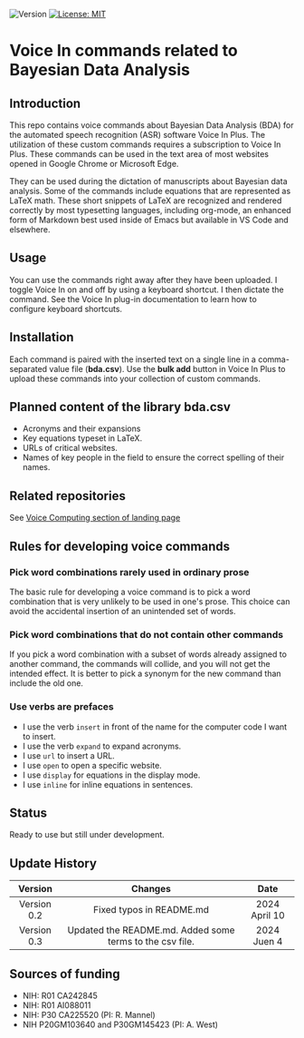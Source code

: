 ![Version](https://img.shields.io/static/v1?label=bayesian-data-analysis-voice-in&message=0.2&color=brightcolor)
[![License: MIT](https://img.shields.io/badge/License-MIT-blue.svg)](https://opensource.org/licenses/MIT)

# Voice In commands related to Bayesian Data Analysis

## Introduction
This repo contains voice commands about Bayesian Data Analysis (BDA) for the automated speech recognition (ASR) software Voice In Plus.
The utilization of these custom commands requires a subscription to Voice In Plus.
These commands can be used in the text area of most websites opened in Google Chrome or Microsoft Edge.

They can be used during the dictation of manuscripts about Bayesian data analysis.
Some of the commands include equations that are represented as LaTeX math.
These short snippets of LaTeX are recognized and rendered correctly by most typesetting languages, including org-mode, an enhanced form of Markdown best used inside of Emacs but available in VS Code and elsewhere.

## Usage
You can use the commands right away after they have been uploaded.
I toggle Voice In on and off by using a keyboard shortcut.
I then dictate the command.
See the Voice In plug-in documentation to learn how to configure keyboard shortcuts.

## Installation
Each command is paired with the inserted text on a single line in a comma-separated value file (**bda.csv**).
Use the **bulk add** button in Voice In Plus to upload these commands into your collection of custom commands.

## Planned content of the library bda.csv
- Acronyms and their expansions
- Key equations typeset in LaTeX.
- URLs of critical websites.
- Names of key people in the field to ensure the correct spelling of their names.

## Related repositories
See [Voice Computing section of landing page](https://github.com/MooersLab/MooersLab?tab=readme-ov-file#voice-computing)

## Rules for developing voice commands

### Pick word combinations rarely used in ordinary prose
The basic rule for developing a voice command is to pick a word combination that is very unlikely to be used in one's prose.
This choice can avoid the accidental insertion of an unintended set of words.

### Pick word combinations that do not contain other commands
If you pick a word combination with a subset of words already assigned to another command, the commands will collide, and you will not get the intended effect.
It is better to pick a synonym for the new command than include the old one.

### Use verbs are prefaces
- I use the verb `insert` in front of the name for the computer code I want to insert.
- I use the verb `expand` to expand acronyms.
- I use `url` to insert a URL.
- I use `open` to open a specific website.
- I use `display` for equations in the display mode.
- I use `inline` for inline equations in sentences.

## Status
Ready to use but still under development.

## Update History

|Version      | Changes                                         | Date            |
|:-----------:|:-----------------------------------------------:|:---------------:|
| Version 0.2 |  Fixed typos in README.md                       | 2024 April 10    |
| Version 0.3 |  Updated the README.md. Added some terms to the csv file.  | 2024 Juen 4    |



## Sources of funding

- NIH: R01 CA242845
- NIH: R01 AI088011
- NIH: P30 CA225520 (PI: R. Mannel)
- NIH P20GM103640 and P30GM145423 (PI: A. West)

